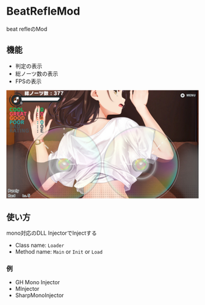 # BeatRefleMod

beat refleのMod

## 機能
- 判定の表示
- 総ノーツ数の表示
- FPSの表示

![screenshot](images/screenshot.jpg)

## 使い方

mono対応のDLL InjectorでInjectする

- Class name: `Loader`
- Method name: `Main` or `Init` or `Load`

### 例
- GH Mono Injector
- MInjector
- SharpMonoInjector
